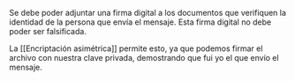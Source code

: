 Se debe poder adjuntar una firma digital a los documentos que verifiquen la identidad de la persona que envía el mensaje. Esta firma digital no debe poder ser falsificada.

La [[Encriptación asimétrica]] permite esto, ya que podemos firmar el archivo con nuestra clave privada, demostrando que fui yo el que envío el mensaje.
